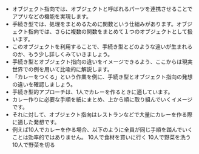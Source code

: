 - オブジェクト指向では、オブジェクトと呼ばれるパーツを連携させることでアプリなどの機能を実現します。
- 手続き型では、処理をまとめるために関数という仕組みがあります。オブジェクト指向では、さらに複数の関数をまとめて１つのオブジェクトとして扱います。
- このオブジェクトを利用することで、手続き型とどのような違いが生まれるのか、もう少し詳しくみていきましょう。
- 手続き型とオブジェクト指向の違いをイメージできるよう、ここからは現実世界での例を用いて比喩的に解説します。
- 「カレーをつくる」という作業を例に、手続き型とオブジェクト指向の発想の違いを確認しましょう。
- 手続き型的アプローチは、1人でカレーを作るときに適しています。
- カレー作りに必要な手順を紙にまとめ、上から順に取り組んでいくイメージです。
- それに対して、オブジェクト指向はレストランなどで大量にカレーを作る際に適した発想です。
- 例えば10人でカレーを作る場合、以下のように全員が同じ手順を踏んでいくことは効率的ではありません。
10人で食材を買いに行く
10人で野菜を洗う
10人で野菜を切る
